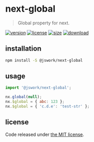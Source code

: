 # next-global
> Global property for next.

[![version][version-image]][version-url]
[![license][license-image]][license-url]
[![size][size-image]][size-url]
[![download][download-image]][download-url]

## installation
```bash
npm install -S @jswork/next-global
```

## usage
```js
import '@jswork/next-global';

nx.global(null);
nx.$global = { abc: 123 };
nx.$global = { 'c.d.e': 'test-str' };
```

## license
Code released under [the MIT license](https://github.com/afeiship/next-global/blob/master/LICENSE.txt).

[version-image]: https://img.shields.io/npm/v/@jswork/next-global
[version-url]: https://npmjs.org/package/@jswork/next-global

[license-image]: https://img.shields.io/npm/l/@jswork/next-global
[license-url]: https://github.com/afeiship/next-global/blob/master/LICENSE.txt

[size-image]: https://img.shields.io/bundlephobia/minzip/@jswork/next-global
[size-url]: https://github.com/afeiship/next-global/blob/master/dist/next-global.min.js

[download-image]: https://img.shields.io/npm/dm/@jswork/next-global
[download-url]: https://www.npmjs.com/package/@jswork/next-global
